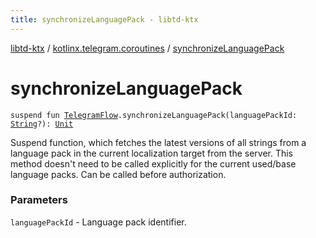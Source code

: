 ```yaml
---
title: synchronizeLanguagePack - libtd-ktx
---
```


[libtd-ktx](../index.html) / [kotlinx.telegram.coroutines](index.html) / [synchronizeLanguagePack](./synchronize-language-pack.html)

# synchronizeLanguagePack

`suspend fun `[`TelegramFlow`](../kotlinx.telegram.core/-telegram-flow/index.html)`.synchronizeLanguagePack(languagePackId: `[`String`](https://kotlinlang.org/api/latest/jvm/stdlib/kotlin/-string/index.html)`?): `[`Unit`](https://kotlinlang.org/api/latest/jvm/stdlib/kotlin/-unit/index.html)

Suspend function, which fetches the latest versions of all strings from a language pack in the
current localization target from the server. This method doesn't need to be called explicitly for
the current used/base language packs. Can be called before authorization.

### Parameters

`languagePackId` - Language pack identifier.